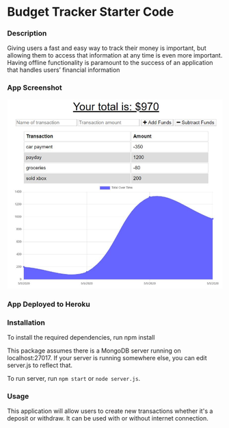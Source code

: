 # Budget Tracker Starter Code

### Description
Giving users a fast and easy way to track their money is important, but allowing them to access that information at any time is even more important. Having offline functionality is paramount to the success of an application that handles users’ financial information

### App Screenshot
![Budget Tracker in Use](/public\images\screenshot.jpg)

### App Deployed to Heroku

### Installation
To install the required dependencies, run npm install

This package assumes there is a MongoDB server running on localhost:27017. If your server is running somewhere else, you can edit server.js to reflect that.

To run server, run `npm start` or `node server.js`.

### Usage 
This application will allow users to create new transactions whether it's a deposit or withdraw. It can be used with or without internet connection.